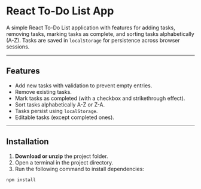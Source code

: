 # React To-Do List App

A simple React To-Do List application with features for adding tasks, removing tasks, marking tasks as complete, and sorting tasks alphabetically (A-Z). Tasks are saved in `localStorage` for persistence across browser sessions.

---

## Features

- Add new tasks with validation to prevent empty entries.
- Remove existing tasks.
- Mark tasks as completed (with a checkbox and strikethrough effect).
- Sort tasks alphabetically A-Z or Z-A.
- Tasks persist using `localStorage`.
- Editable tasks (except completed ones).

---

## Installation

1. **Download or unzip** the project folder.
2. Open a terminal in the project directory.
3. Run the following command to install dependencies:

```bash
npm install
```
